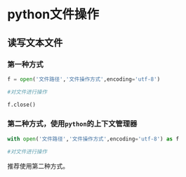 # python文件操作  

## 读写文本文件  

### 第一种方式  

```python
f = open('文件路径','文件操作方式',encoding='utf-8')

#对文件进行操作

f.close()

```

### 第二种方式，使用`python`的上下文管理器  

```python
with open('文件路径','文件操作方式',encoding='utf-8') as f

#对文件进行操作
```

推荐使用第二种方式。